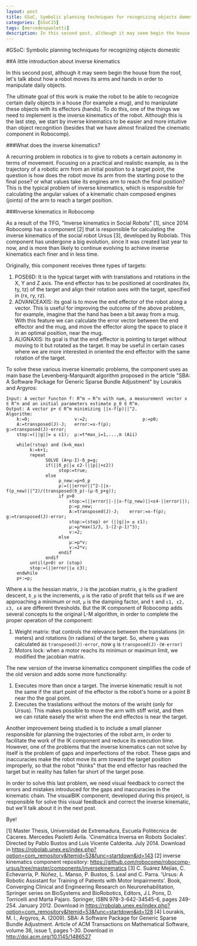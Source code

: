 ```yaml
---
layout: post
title: GSoC, Symbolic planning techniques for recognizing objects domestic - Part 2 
categories: [GSoC15]
tags: [mercedespaoletti]
description: In this second post, although it may seem begin the house from the roof, let's talk about how a robot moves its arms and hands in order to manipulate daily objects. The ultimate goal of this work is make the robot to be able to recognize certain daily objects in a house (for example a mug), and to manipulate...
---
```

#GSoC: Symbolic planning techniques for recognizing objects domestic

##A little introduction about inverse kinematics

In this second post, although it may seem begin the house from the roof, let's talk about how a robot moves its arms and hands in order to manipulate daily objects.

The ultimate goal of this work is make the robot to be able to recognize certain daily objects in a house (for example a mug), and to manipulate these objects with its effectors (hands). To do this, one of the things we need to implement is the inverse kinematics of the robot. Although this is the last step, we start by inverse kinematics to be easier and more intuitive than object recognition (besides that we have almost finalized the cinematic component in Robocomp).

###What does the inverse kinematics?

A recurring problem in robotics is to give to robots a certain autonomy in terms of movement. Focusing on a practical and realistic example, as is the trajectory of a robotic arm from an initial position to a target point, the question is how does the robot move its arm from the starting pose to the final pose? or what values take its engines arm to reach the final position? This is the typical problem of inverse kinematics, which is responsible for calculating the angular values of a kinematic chain composed engines (joints) of the arm to reach a target position.

###Inverse kinematics in Robocomp

As a result of the TFG, "Inverse kinematics in Social Robots" [1], since 2014 Robocomp has a component [2] that is responsible for calculating the inverse kinematics of the social robot Ursus [3], developed by Robolab. This component has undergone a big evolution, since it was created last year to now, and is more than likely to continue evolving to achieve inverse kinematics each finer and in less time. 

Originally, this component receives three types of targets:

1. POSE6D: It is the typical target with with translations and rotations in the X, Y and Z axis. The end effector has to be positioned at coordinates (tx, ty, tz) of the target and align their rotation axes with the target, specified in (rx, ry, rz).
2. ADVANCEAXIS: its goal is to move the end effector of the robot along a vector. This is useful for improving the outcome of the above problem, for example, imagine that the hand has been a bit away from a mug. With this feature we can calculate the error vector between the end effector and the mug, and move the effector along the space to place it in an optimal position, near the mug.
3. ALIGNAXIS: Its goal is that the end effector is pointing to target without moving to it but rotated as the target. It may be useful in certain cases where we are more interested in oriented the end effector with the same rotation of the target.

To solve these various inverse kinematic problems, the component uses as main base the Levenberg-Marquardt algorithm proposed in the article "SBA: A Software Package for Generic Sparse Bundle Adjustment" by Lourakis and Argyros:

    Input: A vector functon f: R^m → R^n with n≥m, a measurement vector x ∈ R^n and an initial parameters estimate p_0 ∈ R^m.
    Output: A vector p+ ∈ R^m minimizing ||x-f(p)||^2.
    Algorithm:
        k:=0;                 v:=2;                     p:=p0;
        A:=transposed(J)·J;   error:=x-f(p);            g:=transposed(J)·error;
        stop:=(||g||∞ ≤ ε1);  μ:=t*max_i=1,...,m (Aii)
        
        while(!stop) and (k<k_max)
             k:=k+1;
             repeat
                   SOLVE (A+μ·I)·δ_p=g;
                   if(||δ_p||≤ ε2·(||p||+ε2))
                        stop:=true;
                   else
                        p_new:=p+δ_p
                        ρ:=(||error||^2-||x-f(p_new)||^2)/(transposed(δ_p)·(μ·δ_p+g));
                        if ρ>0
                            stop:=(||error||-||x-f(p_new)||<ε4·||error||);
                            p:=p_new;
                            A:=transposed(J)·J;    error:=x-f(p);    g:=transposed(J)·error;
                            stop:=(stop) or (||g||∞ ≤ ε1);
                            μ:=μ*max(1/3, 1-(2·ρ-1)^3);
                            v:=2;
                        else
                            μ:=μ*v;
                            v:=2*v;
                        endif
                   endif
             until(ρ>0) or (stop)
             stop:=(||error||≤ ε3);
        endwhile
        p+:=p;
        
Where `A` is the hessian matrix, `J` is the jacobian matrix, `g` is the gradient descent, `δ_p` is the increments, `ρ` is the ratio of profit that tells us if we are approaching a minimum or not, `μ` is the damping factor, and `t` and `ε1, ε2, ε3, ε4` are different thresholds. But the IK component of Robocomp adds several concepts to the original L-M algorithm, in order to complete the proper operation of the component: 

1. Weight matrix: that controls the relevance between the translations (in meters) and rotations (in radians) of the target. So, where `g` was calculated as `transposed(J)·error`, now `g` is `transposed(J)·(W·error)`
2. Motors lock: when a motor reachs its minimun or maximun limit, we modified the jacobian matrix.

The new version of the inverse kinematics component simplifies the code of the old version and adds some more functionality:

1. Executes more than once a target. The inverse kinematic result is not the same if the start point of the effector is the robot's home or a point B near tho the goal point.
2. Executes the traslations without the motors of the wrisht (only for Ursus). This makes possible to move the arm with stiff wrist, and then we can rotate easely the wrist when the end effectos is near the target.

Another improvement being studied is to include a small planner responsible for planning the trajectories of the robot arm, in order to facilitate the work of the IK component and reduce its execution time. However, one of the problems that the inverse kinematics can not solve by itself is the problem of gaps and imperfections of the robot. These gaps and inaccuracies make the robot move its arm toward the target position improperly, so that the robot "thinks" that the end effector has reached the target but in reality has fallen far short of the target pose.

In order to solve this last problem, we need visual feedback to correct the errors and mistakes introduced for the gaps and inaccuracies in the kinematic chain. The visualBIK component, developed during this project, is responsible for solve this visual feedback and correct the inverse kinematic, but we'll talk about it in the next post. 

Bye!


[1] Master Thesis, Universidad de Extremadura, Escuela Politécnica de Cáceres. Mercedes Paoletti Ávila. 'Cinemática Inversa en Robots Sociales'. Directed by Pablo Bustos and Luis Vicente Calderita. July 2014. Download in https://robolab.unex.es/index.php?option=com_remository&Itemid=53&func=startdown&id=143
[2] inverse kinematics component repository: https://github.com/robocomp/robocomp-ursus/tree/master/components/inversekinematics
[3] C. Suárez Mejías, C. Echevarría, P. Núñez, L. Manso, P. Bustos, S. Leal and C. Parra. 'Ursus: A Robotic Assistant for Training of Patients with Motor Impairments'. Book, Converging Clinical and Engineering Research on Neurorehabilitation, Springer series on BioSystems and BioRobotics, Editors, J.L Pons, D. Torricelli and Marta Pajaro. Springer, ISBN 978-3-642-34545-6, pages 249-254. January 2012. Download in https://robolab.unex.es/index.php?option=com_remository&Itemid=53&func=startdown&id=128
[4] Lourakis, M. I., Argyros, A. (2009). SBA: A Software Package for Generic Sparse Bundle Adjustment. Article of ACM Transactions on Mathematical Software, volume 36, issue 1, pages 1-30. Download in http://doi.acm.org/10.1145/1486527







